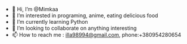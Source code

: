 - 👋 Hi, I’m @Mimkaa
- 👀 I’m interested in programing, anime, eating delicious food
- 🌱 I’m currently learning Python
- 💞️ I’m looking to collaborate on anything interesting
- 📫 How to reach me : illa98994@gmail.com, phone:+380954280654

<!---
Mimkaa/Mimkaa is a ✨ special ✨ repository because its `README.md` (this file) appears on your GitHub profile.
You can click the Preview link to take a look at your changes.
--->
